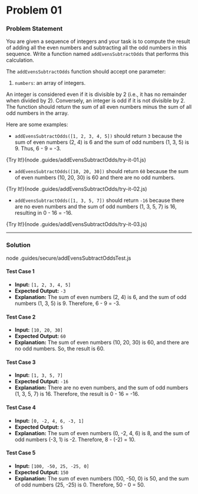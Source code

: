 # Problem 01

### Problem Statement

You are given a sequence of integers and your task is to compute the result of adding all the even numbers and subtracting all the odd numbers in this sequence. Write a function named `addEvensSubtractOdds` that performs this calculation.

The `addEvensSubtractOdds` function should accept one parameter:

1. `numbers`: an array of integers.

An integer is considered even if it is divisible by 2 (i.e., it has no remainder when divided by 2). Conversely, an integer is odd if it is not divisible by 2. The function should return the sum of all even numbers minus the sum of all odd numbers in the array.

Here are some examples:

- `addEvensSubtractOdds([1, 2, 3, 4, 5])` should return `3` because the sum of even numbers (2, 4) is 6 and the sum of odd numbers (1, 3, 5) is 9. Thus, 6 - 9 = -3.

{Try It!}(node .guides/addEvensSubtractOdds/try-it-01.js)

- `addEvensSubtractOdds([10, 20, 30])` should return `60` because the sum of even numbers (10, 20, 30) is 60 and there are no odd numbers.

{Try It!}(node .guides/addEvensSubtractOdds/try-it-02.js)

- `addEvensSubtractOdds([1, 3, 5, 7])` should return `-16` because there are no even numbers and the sum of odd numbers (1, 3, 5, 7) is 16, resulting in 0 - 16 = -16.

{Try It!}(node .guides/addEvensSubtractOdds/try-it-03.js)

---

### Solution

node .guides/secure/addEvensSubtractOddsTest.js

#### Test Case 1

- **Input:** `[1, 2, 3, 4, 5]`
- **Expected Output:** `-3`
- **Explanation:** The sum of even numbers (2, 4) is 6, and the sum of odd numbers (1, 3, 5) is 9. Therefore, 6 - 9 = -3.

#### Test Case 2

- **Input:** `[10, 20, 30]`
- **Expected Output:** `60`
- **Explanation:** The sum of even numbers (10, 20, 30) is 60, and there are no odd numbers. So, the result is 60.

#### Test Case 3

- **Input:** `[1, 3, 5, 7]`
- **Expected Output:** `-16`
- **Explanation:** There are no even numbers, and the sum of odd numbers (1, 3, 5, 7) is 16. Therefore, the result is 0 - 16 = -16.

#### Test Case 4

- **Input:** `[0, -2, 4, 6, -3, 1]`
- **Expected Output:** `5`
- **Explanation:** The sum of even numbers (0, -2, 4, 6) is 8, and the sum of odd numbers (-3, 1) is -2. Therefore, 8 - (-2) = 10.

#### Test Case 5

- **Input:** `[100, -50, 25, -25, 0]`
- **Expected Output:** `150`
- **Explanation:** The sum of even numbers (100, -50, 0) is 50, and the sum of odd numbers (25, -25) is 0. Therefore, 50 - 0 = 50.
